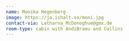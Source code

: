```yaml
---
name: Monika Hegenberg
image: https://ja.ishalt.so/moni.jpg
contact-via: Latharna_McDonoghue@gmx.de
room-type: cabin with AndiBraeu and Collins
---
```

